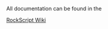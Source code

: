 All documentation can be found in the   

[RockScript Wiki](https://github.com/rockscript/rockscript/wiki) 